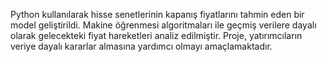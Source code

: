 Python kullanılarak hisse senetlerinin kapanış fiyatlarını tahmin eden bir model geliştirildi. Makine öğrenmesi algoritmaları ile geçmiş verilere dayalı olarak gelecekteki fiyat hareketleri analiz edilmiştir. Proje, yatırımcıların veriye dayalı kararlar almasına yardımcı olmayı amaçlamaktadır.

